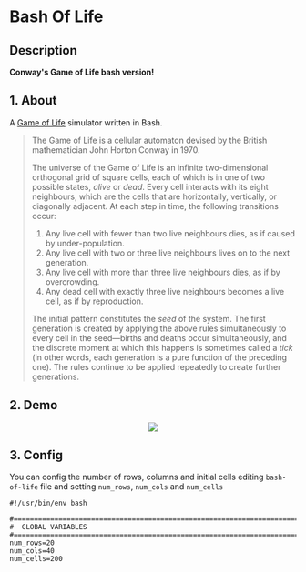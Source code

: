 # Bash Of Life

## Description

**Conway's Game of Life bash version!**  
## 1. About

A [Game of Life](http://en.wikipedia.org/wiki/Conway%27s_Game_of_Life) simulator written in Bash.

> The Game of Life is a cellular automaton devised by the British mathematician John Horton Conway in 1970.
> 
> The universe of the Game of Life is an infinite two-dimensional orthogonal grid of square cells, each of which is in one of two possible states, _alive_ or _dead_. Every cell interacts with its eight neighbours, which are the cells that are horizontally, vertically, or diagonally adjacent. At each step in time, the following transitions occur:
> 
> 1. Any live cell with fewer than two live neighbours dies, as if caused by under-population.
> 2. Any live cell with two or three live neighbours lives on to the next generation.
> 3. Any live cell with more than three live neighbours dies, as if by overcrowding.
> 4. Any dead cell with exactly three live neighbours becomes a live cell, as if by reproduction.
> 
> The initial pattern constitutes the _seed_ of the system. The first generation is created by applying the above rules simultaneously to every cell in the seed—births and deaths occur simultaneously, and the discrete moment at which this happens is sometimes called a _tick_ (in other words, each generation is a pure function of the preceding one). The rules continue to be applied repeatedly to create further generations.

## 2. Demo
<p align="center">
  <img src="https://user-images.githubusercontent.com/73076414/97121787-2a8a5300-1721-11eb-97c4-13272fd00b21.gif">
</p>

## 3. Config
You can config the number of rows, columns and initial cells editing ```bash-of-life``` file and setting ```num_rows```, ```num_cols``` and ```num_cells```
```
#!/usr/bin/env bash

#===============================================================================
#  GLOBAL VARIABLES
#===============================================================================
num_rows=20
num_cols=40
num_cells=200

```
